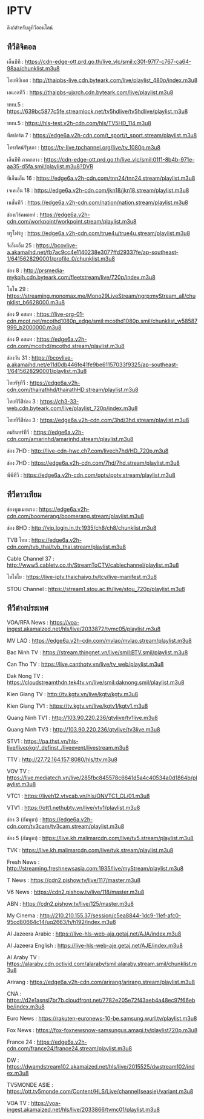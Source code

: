 # IPTV
ลิงก์สำหรับดูทีวีออนไลน์
## ทีวีดิจิตอล
เอ็นบีที : https://cdn-edge-ott.prd.go.th/live_vlc/smil:c30f-97f7-c767-ca64-98aa/chunklist.m3u8

ไทยพีบีเอส : http://thaipbs-live.cdn.byteark.com/live/playlist_480p/index.m3u8

เอแอลทีวี : https://thaipbs-ujxrch.cdn.byteark.com/live/playlist.m3u8

ททบ.5 : https://639bc5877c5fe.streamlock.net/tv5hdlive/tv5hdlive/playlist.m3u8

ททบ.5 : https://hls-test.v2h-cdn.com/hls/TV5HD_114.m3u8

ทีสปอร์ต 7 : https://edge6a.v2h-cdn.com/t_sport/t_sport.stream/playlist.m3u8

โทรทัศน์รัฐสภา : https://tv-live.tpchannel.org/live/tv_1080p.m3u8

เอ็นบีที ภาคกลาง : https://cdn-edge-ott.prd.go.th/live_vlc/smil:01f1-8b4b-971e-aa35-d5fa.smil/playlist.m3u8?DVR

ทีเอ็นเอ็น 16 : https://edge6a.v2h-cdn.com/tnn24/tnn24.stream/playlist.m3u8

เจเคเอ็น 18 : https://edge6a.v2h-cdn.com/jkn18/jkn18.stream/playlist.m3u8

เนชั่นทีวี : https://edge6a.v2h-cdn.com/nation/nation.stream/playlist.m3u8

ช่องเวิร์คพอยท์ : https://edge6a.v2h-cdn.com/workpoint/workpoint.stream/playlist.m3u8

ทรูโฟร์ยู : https://edge6a.v2h-cdn.com/true4u/true4u.stream/playlist.m3u8

จีเอ็มเอ็ม 25 : https://bcovlive-a.akamaihd.net/fb7ac9cc4e1140238e3077ffd29337fe/ap-southeast-1/6415628290001/profile_0/chunklist.m3u8

ช่อง 8 : http://prsmedia-mykojh.cdn.byteark.com/fleetstream/live/720p/index.m3u8

โมโน 29 : https://streaming.monomax.me/Mono29LiveStream/ngrp:myStream_all/chunklist_b6628000.m3u8

ช่อง 9 อสมท : https://live-org-01-cdn.mcot.net/mcothd1080p_edge/smil:mcothd1080p.smil/chunklist_w58587999_b2000000.m3u8

ช่อง 9 อสมท : https://edge6a.v2h-cdn.com/mcothd/mcothd.stream/playlist.m3u8

ช่องวัน 31 : https://bcovlive-a.akamaihd.net/e11d0db446fe41fe9be61157033f9325/ap-southeast-1/6415628290001/playlist.m3u8

ไทยรัฐทีวี : https://edge6a.v2h-cdn.com/thairathhd/thairathHD.stream/playlist.m3u8

ไทยทีวีสีช่อง 3 : https://ch3-33-web.cdn.byteark.com/live/playlist_720p/index.m3u8

ไทยทีวีสีช่อง 3 : https://edge6a.v2h-cdn.com/3hd/3hd.stream/playlist.m3u8

อมรินทร์ทีวี : https://edge6a.v2h-cdn.com/amarinhd/amarinhd.stream/playlist.m3u8

ช่อง 7HD : http://live-cdn-hwc.ch7.com/livech7hd/HD_720p.m3u8

ช่อง 7HD : https://edge6a.v2h-cdn.com/7hd/7hd.stream/playlist.m3u8

พีพีทีวี : https://edge6a.v2h-cdn.com/pptv/pptv.stream/playlist.m3u8

## ทีวีดาวเทียม

ช่องบูมเมอแรง : https://edge6a.v2h-cdn.com/boomerang/boomerang.stream/playlist.m3u8

ช่อง 8HD : http://vip.login.in.th:1935/ch8/ch8/chunklist.m3u8

TVB ไทย : https://edge6a.v2h-cdn.com/tvb_thai/tvb_thai.stream/playlist.m3u8

Cable Channel 37 : http://www5.cabletv.co.th/StreamToCTV/cablechannel/playlist.m3u8

ไทไชโย : https://live-iptv.thaichaiyo.tv/tcy/live-manifest.m3u8

STOU Channel : https://stream1.stou.ac.th/live/stou_720p/playlist.m3u8

## ทีวีต่างประเทศ

VOA/RFA News : https://voa-ingest.akamaized.net/hls/live/2033872/tvmc05/playlist.m3u8

MV LAO : https://edge6a.v2h-cdn.com/mvlao/mvlao.stream/playlist.m3u8

Bac Ninh TV : https://stream.thingnet.vn/live/smil:BTV.smil/playlist.m3u8

Can Tho TV : https://live.canthotv.vn/live/tv_web/playlist.m3u8

Dak Nong TV : https://cloudstreamthdn.tek4tv.vn/live/smil:daknong.smil/playlist.m3u8

Kien Giang TV : http://tv.kgtv.vn/live/kgtv/kgtv.m3u8

Kien Giang TV1 : https://tv.kgtv.vn/live/kgtv1/kgtv1.m3u8

Quang Ninh TV1 : http://103.90.220.236/qtvlive/tv1live.m3u8

Quang Ninh TV3 : http://103.90.220.236/qtvlive/tv3live.m3u8

STV1 : https://pa.thst.vn/hls-live/livepkgr/_definst_/liveevent/livestream.m3u8

TTV : http://27.72.164.157:8080/hls/ttv.m3u8

VOV TV : https://live.mediatech.vn/live/285fbc845578c6641d5a4c40534a0d1864b/playlist.m3u8

VTC1 : https://liveh12.vtvcab.vn/hls/ONVTC1_CL/01.m3u8

VTV1 : https://ott1.nethubtv.vn/live/vtv1/playlist.m3u8

ช่อง 3 (กัมพูชา) : https://edge6a.v2h-cdn.com/tv3cam/tv3cam.stream/playlist.m3u8

ช่อง 5 (กัมพูชา) : https://live.kh.malimarcdn.com/live/tv5.stream/playlist.m3u8

TVK : https://live.kh.malimarcdn.com/live/tvk.stream/playlist.m3u8

Fresh News : http://streaming.freshnewsasia.com:1935/live/myStream/playlist.m3u8

T News : https://cdn2.pishow.tv/live/117/master.m3u8

V6 News : https://cdn2.pishow.tv/live/118/master.m3u8

ABN : https://cdn2.pishow.tv/live/125/master.m3u8

My Cinema : http://210.210.155.37/session/c5ea8844-1dc9-11ef-afc0-95cd80664c14/uq2663/h/h192/index.m3u8

Al Jazeera Arabic : https://live-hls-web-aja.getaj.net/AJA/index.m3u8

Al Jazeera English : https://live-hls-web-aje.getaj.net/AJE/index.m3u8

Al Araby TV : https://alaraby.cdn.octivid.com/alaraby/smil:alaraby.stream.smil/chunklist.m3u8

Arirang : https://edge6a.v2h-cdn.com/arirang/arirang.stream/playlist.m3u8

CNA : https://d2e1asnsl7br7b.cloudfront.net/7782e205e72f43aeb4a48ec97f66ebbe/index.m3u8

Euro News : https://rakuten-euronews-10-be.samsung.wurl.tv/playlist.m3u8

Fox News : https://fox-foxnewsnow-samsungus.amagi.tv/playlist720p.m3u8

France 24 : https://edge6a.v2h-cdn.com/france24/france24.stream/playlist.m3u8

DW : https://dwamdstream102.akamaized.net/hls/live/2015525/dwstream102/index.m3u8

TV5MONDE ASIE : https://ott.tv5monde.com/Content/HLS/Live/channel(seasie)/variant.m3u8

VOA TV : https://voa-ingest.akamaized.net/hls/live/2033866/tvmc01/playlist.m3u8
